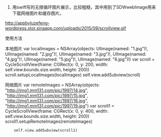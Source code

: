 
1. 用swift写的无限循环图片展示，比较粗糙，其中用到了SDWwebImage用来下载网络图片和缓存图片。

http://appbyluzefeng-wordpress.stor.sinaapp.com/uploads/2015/09/scrollview.gif

使用方法

本地图片
        var localImages = NSArray(objects: UIImage(named: "1.jpg")!, UIImage(named: "2.jpg")!, UIImage(named: "3.jpg")!, UIImage(named: "4.jpg")!, UIImage(named: "5.jpg")!, UIImage(named: "6.jpg")!)
        var scroll = CycleScrollView(frame: CGRect(x: 0, y: 200, width: self.view.bounds.size.width, height: 200))
        scroll.setupLocalImages(localImages)
        self.view.addSubview(scroll)
        
网络图片
        var remoteImages = NSArray(objects: "http://img1.mm131.com/pic/1997/14.jpg", "http://img1.mm131.com/pic/1997/15.jpg", "http://img1.mm131.com/pic/1997/18.jpg", "http://img1.mm131.com/pic/1997/19.jpg")
        var scroll1 = CycleScrollView(frame: CGRect(x: 0, y: 400, width: self.view.bounds.size.width, height: 200))
        scroll1.setupRemoteImages(remoteImages)
        
        self.view.addSubview(scroll1)
